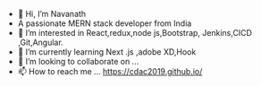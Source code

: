 - 👋 Hi, I’m Navanath
-    A passionate  MERN stack developer from India
- 👀 I’m interested in React,redux,node js,Bootstrap, Jenkins,CICD ,Git,Angular.
- 🌱 I’m currently learning Next .js ,adobe XD,Hook
- 💞️ I’m looking to collaborate on ...
- 📫 How to reach me ... https://cdac2019.github.io/

<!---
cdac2019/cdac2019 is a ✨ special ✨ repository because its `README.md` (this file) appears on your GitHub profile.
You can click the Preview link to take a look at your changes.
--->
